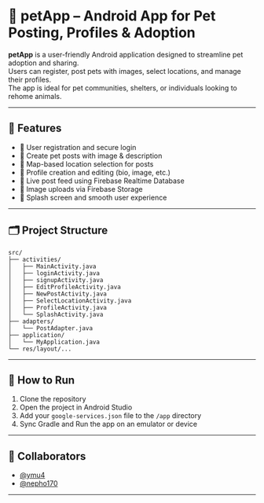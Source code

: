# 🐾 petApp – Android App for Pet Posting, Profiles & Adoption

**petApp** is a user-friendly Android application designed to streamline pet adoption and sharing.  
Users can register, post pets with images, select locations, and manage their profiles.  
The app is ideal for pet communities, shelters, or individuals looking to rehome animals.

---

## 📱 Features

- 🔐 User registration and secure login  
- 📝 Create pet posts with image & description  
- 📍 Map-based location selection for posts  
- 👤 Profile creation and editing (bio, image, etc.)  
- 📰 Live post feed using Firebase Realtime Database  
- 📂 Image uploads via Firebase Storage  
- 🚀 Splash screen and smooth user experience  

---

## 🗂 Project Structure

```
src/
├── activities/
│   ├── MainActivity.java
│   ├── loginActivity.java
│   ├── signupActivity.java
│   ├── EditProfileActivity.java
│   ├── NewPostActivity.java
│   ├── SelectLocationActivity.java
│   ├── ProfileActivity.java
│   └── SplashActivity.java
├── adapters/
│   └── PostAdapter.java
├── application/
│   └── MyApplication.java
└── res/layout/...
```

---

## 🔧 How to Run

1. Clone the repository  
2. Open the project in Android Studio  
3. Add your `google-services.json` file to the `/app` directory  
4. Sync Gradle and Run the app on an emulator or device  

---

## 👥 Collaborators

- [@ymu4](https://github.com/ymu4)  
- [@nepho170](https://github.com/nepho170)

---

